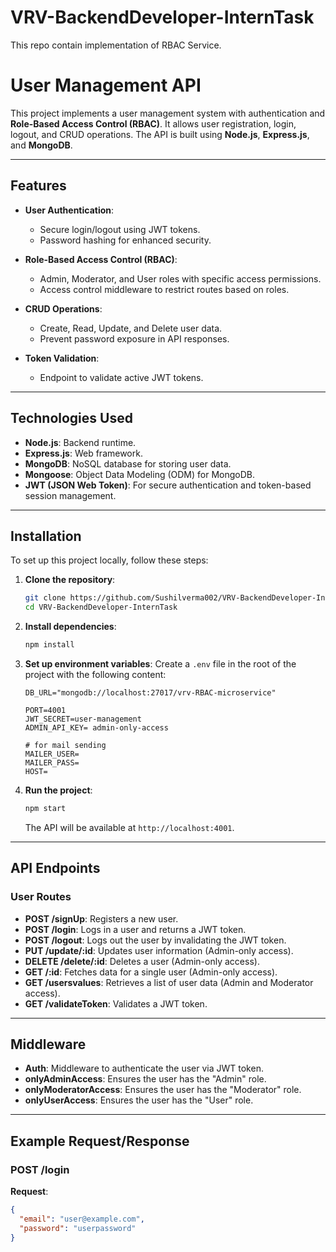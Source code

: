 # VRV-BackendDeveloper-InternTask

This repo contain implementation of RBAC Service.

# **User Management API**

This project implements a user management system with authentication and **Role-Based Access Control (RBAC)**. It allows user registration, login, logout, and CRUD operations. The API is built using **Node.js**, **Express.js**, and **MongoDB**.

---

## **Features**

- **User Authentication**:
  - Secure login/logout using JWT tokens.
  - Password hashing for enhanced security.
- **Role-Based Access Control (RBAC)**:

  - Admin, Moderator, and User roles with specific access permissions.
  - Access control middleware to restrict routes based on roles.

- **CRUD Operations**:

  - Create, Read, Update, and Delete user data.
  - Prevent password exposure in API responses.

- **Token Validation**:
  - Endpoint to validate active JWT tokens.

---

## **Technologies Used**

- **Node.js**: Backend runtime.
- **Express.js**: Web framework.
- **MongoDB**: NoSQL database for storing user data.
- **Mongoose**: Object Data Modeling (ODM) for MongoDB.
- **JWT (JSON Web Token)**: For secure authentication and token-based session management.

---

## **Installation**

To set up this project locally, follow these steps:

1. **Clone the repository**:

   ```bash
   git clone https://github.com/Sushilverma002/VRV-BackendDeveloper-InternTask
   cd VRV-BackendDeveloper-InternTask
   ```

2. **Install dependencies**:

   ```bash
   npm install
   ```

3. **Set up environment variables**:
   Create a `.env` file in the root of the project with the following content:

   ```
   DB_URL="mongodb://localhost:27017/vrv-RBAC-microservice"

   PORT=4001
   JWT_SECRET=user-management
   ADMIN_API_KEY= admin-only-access

   # for mail sending
   MAILER_USER=
   MAILER_PASS=
   HOST=
   ```

4. **Run the project**:
   ```bash
   npm start
   ```
   The API will be available at `http://localhost:4001`.

---

## **API Endpoints**

### **User Routes**

- **POST /signUp**: Registers a new user.
- **POST /login**: Logs in a user and returns a JWT token.
- **POST /logout**: Logs out the user by invalidating the JWT token.
- **PUT /update/:id**: Updates user information (Admin-only access).
- **DELETE /delete/:id**: Deletes a user (Admin-only access).
- **GET /:id**: Fetches data for a single user (Admin-only access).
- **GET /usersvalues**: Retrieves a list of user data (Admin and Moderator access).
- **GET /validateToken**: Validates a JWT token.

---

## **Middleware**

- **Auth**: Middleware to authenticate the user via JWT token.
- **onlyAdminAccess**: Ensures the user has the "Admin" role.
- **onlyModeratorAccess**: Ensures the user has the "Moderator" role.
- **onlyUserAccess**: Ensures the user has the "User" role.

---

## **Example Request/Response**

### **POST /login**

**Request**:

```json
{
  "email": "user@example.com",
  "password": "userpassword"
}
```
